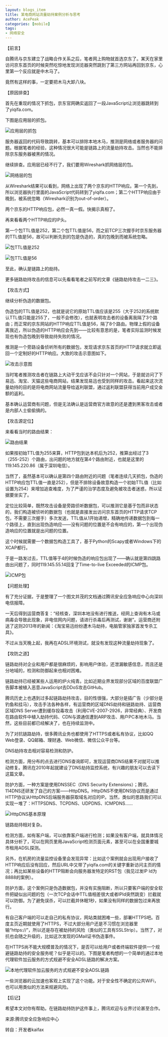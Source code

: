 ```yaml
---
layout: blogs_item
title: 某电商网站流量劫持案例分析与思考
author: AcePeak
categories: [mobile]
tags: 
- 网络安全
---
```



【前言】


自腾讯与京东建立了战略合作关系之后，笔者网上购物就首选京东了。某天在家里访问京东首页的时候突然吃惊地发现浏览器突然跳到了第三方网站再回到京东，心里第一个反应就是中木马了。


竟然有这样的事，一定要把木马大卸八块。


【原因排查】


首先在重现的情况下抓包，京东官网确实返回了一段JavaScript让浏览器跳转到了yiqifa.com。


下图是应用层的抓包。


![应用层的抓包](/img/150412_1.png)


服务器返回的代码导致跳转，基本可以排除本地木马，推测是网络或者服务器的问题。根据笔者的经验，这种情况很大可能是链路上的流量劫持攻击。当然也不能排除京东服务器被黑的情况。


继续排查。应用层已经不行了，我们要用Wireshark抓网络层的包。


![网络层的包](/img/150412_2.png)


从Wireshark结果可以看到，网络上出现了两个京东的HTTP响应。第一个先到，所以浏览器执行里面的JavaScript代码转到了yiqifa.com；第二个HTTP响应由于晚到，被系统忽略（Wireshark识别为out-of-order）。


两个京东的HTTP响应包，必然一真一假。快揭示真相了。


再来看看两个HTTP响应的IP头。


第一个包TTL值是252，第二个包TTL值是56，而之前TCP三次握手时京东服务器的TTL值是56，故可以判断先到的包是伪造的，真的包晚到而被系统忽略。


![包TTL值是252](/img/150412_3.png)

![包TTL值是56](/img/150412_4.png)



至此，确认是链路上的劫持。


更多链路劫持攻击的信息可以先看看笔者之前写的文章《链路劫持攻击一二三》。


【攻击方式】


继续分析伪造的数据包。


伪造包的TTL值是252，也就是说它的原始TTL值应该是255（大于252的系统默认TTL值只能是255了，一般不会修改），也就表明攻击者的设备离我隔了3个路由；而正常的京东网站的HTTP响应TTL值是56，隔了8个路由。物理上假的设备离我近，所以伪造的HTTP响应会先到——比较有意思的是，笔者实际监测时候发现也有伪造包晚到导致劫持失败的情况。

推测是一个旁路设备侦听所有的数据包，发现请求京东首页的HTTP请求就立即返回一个定制好的HTTP响应。大致的攻击示意图如下。


![攻击示意图](/img/150412_5.png)


当时笔者推测攻击者在链路上大动干戈应该不会只针对一个网站，于是就访问了下易迅、淘宝、天猫这些电商网站，结果发现易迅也受到同样的攻击。看起来这次流量劫持的目的是将电商网站流量导给返利联盟，通过返利联盟获得当前用户成交金额的返利。

基本确认运营商有问题，但是无法确认是运营商官方故意的还是遭到黑客攻击或者是内部人士偷偷搞的。

【攻击源定位】

来看看当时的路由结果：

![路由结果](/img/150412_6.png)


如果按初始TTL值为255来算，HTTP包到达本机后为252，推算出经过了3（255-252）个路由，出问题的地方就在第4个路由附近，也就是这里的119.145.220.86（属于深圳电信）。

当然了，虽然基本可以确认是第四个路由附近的问题（笔者连续几天抓包，伪造的HTTP响应包TTL值一直是252），但是不排除设备故意构造一个初始TTL值（比如设置为254）来增加追查难度，为了严谨的治学态度及避免被攻击者迷惑，所以证据要坐实了。

定位比较简单，既然攻击设备是旁路侦听数据包，可以推测它是基于包而非状态的，我们构造被侦听的数据包（也就是直接发出访问京东首页的HTTP请求TCP包，不需要三次握手）多次发送，TTL值从1开始递增，精确地传递数据包到每一个路径上，直到出现伪造响应——没有问题的位置是不会有响应的，第一个出现伪造响应的位置就是出问题的位置。

这个时候就需要一个数据包构造工具了，基于Python的Scapy或者Windows下的XCAP都行。

于是一路发过去，TTL值等于4的时候伪造的响应包出现了——确认就是第四跳路由出问题了，同时119.145.55.14回复了Time-to-live Exceeded的ICMP包。

![ICMP包](/img/150412_7.png)


【问题处理】

有了充分证据，于是整理了一个图文并茂的文档通过腾讯安全应急响应中心向深圳电信报障。

一天后得到运营商答复：“经核查，深圳本地没有进行推送，经网上查询有木马或病毒会导致此现象，非电信网内问题，请进行杀毒后再测试，谢谢”。运营商还附送了这则2013年的新闻：《淘宝易迅纷纷遭木马劫持，电脑管家独家首发专杀工具》。

不过从当天晚上起，我再在ADSL环境测试，就没有发现这种流量劫持现象了。

【攻防之道】

链路劫持对企业和用户都是很麻烦的，影响用户体验，还泄漏敏感信息，而且还是分地域的，检测和防御起来也相对困难。

链路劫持已经被某些人运用的炉火纯青。比如近期业界发现部分区域的百度联盟广告脚本被植入恶意JavaScript去DDoS攻击GitHub。

腾讯历史上也遇到过多起链路劫持攻击，目的性很强，大部分是插广告（少部分是钓鱼和挂马），攻击手法各种各样，有运营商的区域DNS劫持和链路劫持、运营商区域DNS Server遭到缓存投毒攻击（利用CVE-2007-2926，非常经典）、开发商在路由软件中植入劫持代码、CDN与源通信遭到ARP攻击、用户PC本地木马。当然，这些目前都已经解决了，也在持续监测中。

为了对抗链路劫持，很多腾讯业务也都使用了HTTPS或者私有协议，比如QQ Web登录、QQ邮箱、理财通、Web微信、微信公众平台等。

DNS劫持攻击相对容易检测和防护。

检测方面，用分布的点去进行DNS查询即可，发现运营商DNS结果不对就可以推动修复。腾讯在2010年起就建设了DNS劫持监控系统，有兴趣的朋友可以去读下这篇文章。

防护方面，一种方案是使用DNSSEC（DNS Security Extensions）；腾讯、114DNS还研发了自己的方案——HttpDNS。HttpDNS不使用DNS协议而是通过HTTP协议从HttpDNS后端服务器获取域名对应的IP。当然，类似的思路我们可以实现一堆了：HTTPSDNS、TCPDNS、UDPDNS、ICMPDNS……

![HttpDNS基本原理](/img/150412_8.png)


链路劫持相对复杂。

检测方面，如有客户端，可以依靠客户端进行检测；如果没有客户端，就具体情况具体分析了，可以在网页里用JavaScript检测页面元素，甚至可以在全国重要城市租用ADSL探测。

另外，在机房的流量监控设备里会发现异常：比如这个案例就会出现用户接收了HTTP响应后没有回应，然后URL中又带了yiqifa.com的关键字重新访问主页的情况；再比如某些设备的HTTP阻断会向服务器发特定的RST包（我见过发IP Id为8888的案例）。

防护方面，这个案例只是伪造数据包，并没有实施阻断，所以只要客户端的安全软件把疑似出问题的包（一次TCP会话中TTL值相差很大或者IPId突然跳变）拦截就可以防御。为了避免误杀，可以拦截并休眠1秒，如果没有同样的数据包过来再放行。

有自己客户端的可以走自己的私有协议，网站类就困难一些，部署HTTPS吧。百度主页近期就使用了HTTPS，不过大部分用户还是不习惯在浏览器里输“https://”，所以还是存在被劫持的风险（类似的工具有SSLStrip）。当然了，对抗也会随之升级的，比如这次发现的GMail证书伪造事件。

在HTTPS尚不能大规模普及的情况下，是否可以给用户或者终端软件提供一个规避链路劫持的安全服务呢？似乎是可以的。下图是笔者构想的一个简单的通过本地代理软件加云服务的方式规避不安全ADSL链路的解决方案。　　

![本地代理软件加云服务的方式规避不安全ADSL链路](/img/150412_9.png)


一些浏览器的云加速也客观上实现了这个功能。对于安全性不确定的公共WiFi，也可以用类似的方法来规避风险。

【后记】

希望本文对你有帮助。在链路劫持防护这件事上，腾讯欢迎与业界讨论甚至合作。

来源:腾讯安全应急响应中心

转自：开发者kaifax